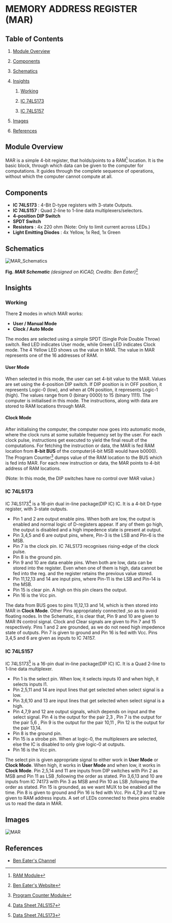 
# MEMORY ADDRESS REGISTER (MAR)

## Table of Contents
1. [Module Overview](#module-overview)
2. [Components](#components)
3. [Schematics](#schematics)
4. [Insights](#insights)
   
   1. [Working](#working)
   
   3. [IC 74LS173](#ic-74ls173)
      
   5. [IC 74LS157](#ic-74ls157)
5. [Images](#images)
6. [References](#references)

## Module Overview

MAR is a simple 4-bit register, that holds/points to a RAM[^1] location. 
It is the basic block, through which data can be given to the computer for computations. It guides through the complete sequence of operations, without which the computer cannot compute at all.
 
## Components

- **IC 74LS173** : 4-Bit D-type registers with 3-state Outputs.
- **IC 74LS157** : Quad 2-line to 1-line data multiplexers/selectors.
- **4-position DIP Switch**
- **SPDT Switch**
- **Resistors** : 4x 220 ohm (Note: Only to limit current across LEDs.)
- **Light Emitting Diodes** : 4x Yellow, 1x Red, 1x Green

## Schematics

![MAR_Schematics](https://eater.net/schematics/mar.png)

**Fig.** ***MAR Schematic*** *(designed on KiCAD, Credits: Ben Eater)*[^2]

## Insights

### Working

There **2** modes in which MAR works:
- **User / Manual Mode**
- **Clock / Auto Mode**

The modes are selected using a simple SPDT (Single Pole Double Throw) switch. Red LED indicates User mode, while Green LED indicates Clock mode.
The 4 Yellow LED shows us the value in MAR. The value in MAR represents one of the 16 addresses of RAM.

#### User Mode

When selected in this mode, the user can set 4-bit value to the MAR. Values are set using the 4-position DIP switch. If DIP position is in OFF position, it represents Logic-0 (low), and when at ON position, it represents Logic-1 (high). The values range from 0 (binary 0000) to 15 (binary 1111). The computer is initialised in this mode. The instructions, along with data are stored to RAM locations through MAR.

#### Clock Mode

After initialising the computer, the computer now goes into automatic mode, where the clock runs at some suitable frequency set by the user. For each clock pulse, instructions get executed to yield the final result of the computations. For fetching the instruction or data, the MAR is fed RAM location from **8-bit BUS** of the computer(4-bit MSB would have b0000). The Program Counter[^3] dumps value of the RAM location to the BUS which is fed into MAR. For each new instruction or data, the MAR points to 4-bit address of RAM locations.

(Note: In this mode, the DIP switches have no control over MAR value.) 

### IC 74LS173  

IC 74LS173[^4] is a 16-pin dual in-line package(DIP IC) IC. It is a 4-bit D-type register, with 3-state outputs.
* Pin 1 and 2 are output enable pins. When both are low, the output is enabled and normal logic of D-registers appear. If any of them go high, the output is disabled and a high impedence state is present at output.
* Pin 3,4,5 and 6 are output pins, where, Pin-3 is the LSB and Pin-6 is the MSB.
* Pin 7 is the clock pin. IC 74LS173 recognises rising-edge of the clock pulse.
* Pin 8 is the ground pin.
* Pin 9 and 10 are data enable pins. When both are low, data can be stored into the register. Even when one of them is high, data cannot be fed into the reg. and the register retains the previous value stored.
* Pin 11,12,13 and 14 are input pins, where Pin-11 is the LSB and Pin-14 is the MSB.
* Pin 15 is clear pin. A high on this pin clears the output.
* Pin 16 is the Vcc pin.

The data from BUS goes to pins 11,12,13 and 14, which is then stored into MAR in **Clock Mode**. Other Pins appropriately connected ,so as to avoid floating nodes.
In the Schematic, it is clear that, Pin 9 and 10 are given to MAR IN control signal. Clock and Clear signals are given to Pin 7 and 15 respectively.
Pins 1 and 2 are grounded, as we do not need high impedence state of outputs. Pin 7 is given to ground and Pin 16 is fed with Vcc.
Pins 3,4,5 and 6 are given as inputs to IC 74157.

### IC 74LS157  

IC 74LS173[^5] is a 16-pin dual in-line package(DIP IC) IC. It is a Quad 2-line to 1-line data multiplexer.
* Pin 1 is the select pin. When low, it selects inputs I0 and when high, it selects inputs I1.
* Pin 2,5,11 and 14 are input lines that get selected when select signal is a low.
* Pin 3,6,10 and 13 are input lines that get selected when select signal is a high.
* Pin 4,7,9 and 12 are output signals, which depends on input and the select signal. Pin 4 is the output for the pair 2,3 , Pin 7 is the output for the pair 5,6 , Pin 9 is the output for the pair 10,11 , Pin 12 is the output for the pair 13,14.
* Pin 8 is the ground pin.
* Pin 15 is a strobe pin. When at logic-0, the multiplexers are selected, else the IC is disabled to only give logic-0 at outputs.
* Pin 16 is the Vcc pin.

The select pin is given appropriate signal to either work in **User Mode** or **Clock Mode**. When high, it works in **User Mode** and when low, it works in **Clock Mode**.
Pin 2,5,14 and 11 are inputs from DIP switches with Pin 2 as MSB amd Pin 11 as LSB ,following the order as stated.
Pin 3,6,13 and 10 are inputs from IC 74173 with Pin 3 as MSB amd Pin 10 as LSB ,following the order as stated.
Pin 15 is grounded, as we want MUX to be enabled all the time. Pin 8 is given to ground and Pin 16 is fed with Vcc.
Pin 4,7,9 and 12 are given to RAM address inputs. A set of LEDs connected to these pins enable us to read the data in MAR.

## Images

![MAR](https://github.com/Abhilash-bhat/EightBitComputer/assets/78137287/ac9a3df8-44d2-494f-ad8f-b8ccaf32dc62)



## References

[^1]: [RAM Module](https://github.com/Abhilash-bhat/EightBitComputer/blob/main/Random%20Access%20Memory.md)

[^5]: [Data Sheet 74LS173](https://eater.net/datasheets/74ls173.pdf)

[^4]: [Data Sheet 74LS157](https://eater.net/datasheets/74ls157.pdf)

[^2]: [Ben Eater's Website](https://eater.net/8bit)

[^3]: [Program Counter Module](https://github.com/Abhilash-bhat/EightBitComputer/blob/main/Program%20Counter.md)

* [Ben Eater's Channel](https://www.youtube.com/playlist?list=PLowKtXNTBypGqImE405J2565dvjafglHU)
